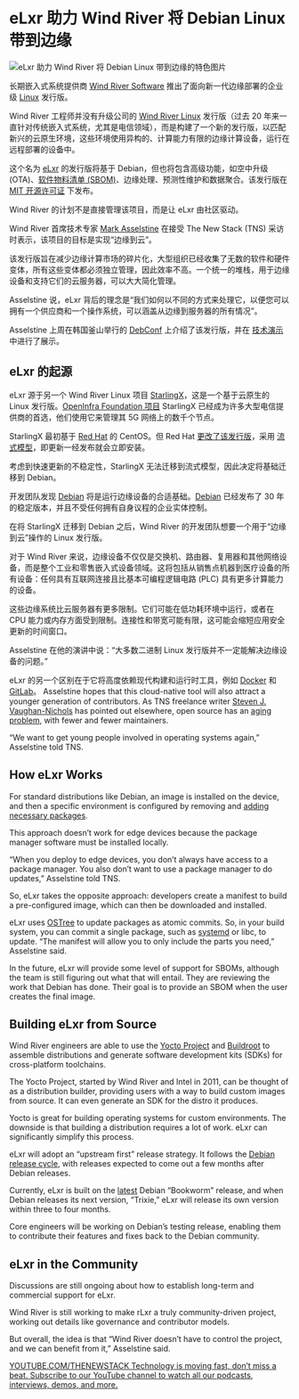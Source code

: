 # eLxr 助力 Wind River 将 Debian Linux 带到边缘

![eLxr 助力 Wind River 将 Debian Linux 带到边缘的特色图片](https://cdn.thenewstack.io/media/2024/08/ce349d59-elxr-1024x683.png)

长期嵌入式系统提供商 [Wind River Software](https://www.windriver.com/) 推出了面向新一代边缘部署的企业级 [Linux](https://roadmap.sh/linux) 发行版。

Wind River 工程师并没有升级公司的 [Wind River Linux](https://www.windriver.com/products/linux) 发行版（过去 20 年来一直针对传统嵌入式系统，尤其是电信领域），而是构建了一个新的发行版，以匹配新兴的云原生环境，这些环境使用异构的、计算能力有限的边缘计算设备，运行在远程部署的设备中。

这个名为 [eLxr](https://usw2.nyl.as/t1/283/3jyu8ygrh1j1sc37a8yofh1kn/10/8f56c2943b0cc46647a279257325aa02b409f6516a42a5cecce8a2c7d370b665) 的发行版将基于 Debian，但也将包含高级功能，如空中升级 (OTA)、[软件物料清单 (SBOM)](https://thenewstack.io/a-good-sbom-is-hard-to-find/)、边缘处理、预测性维护和数据聚合。该发行版在 [MIT 开源许可证](https://thenewstack.io/how-do-open-source-licenses-work-the-ultimate-guide/) 下发布。

Wind River 的计划不是直接管理该项目，而是让 eLxr 由社区驱动。

Wind River 首席技术专家 [Mark Asselstine](https://www.linkedin.com/in/mark-asselstine-88b3367/?originalSubdomain=ca) 在接受 The New Stack (TNS) 采访时表示，该项目的目标是实现“边缘到云”。

该发行版旨在减少边缘计算市场的碎片化，大型组织已经收集了无数的软件和硬件变体，所有这些变体都必须独立管理，因此效率不高。一个统一的堆栈，用于边缘设备和支持它们的云服务器，可以大大简化管理。

Asselstine 说，eLxr 背后的理念是“我们如何以不同的方式来处理它，以便您可以拥有一个供应商和一个操作系统，可以涵盖从边缘到服务器的所有情况”。

Asselstine 上周在韩国釜山举行的 [DebConf](https://usw2.nyl.as/t1/283/3jyu8ygrh1j1sc37a8yofh1kn/11/ac7384b252db4c31af258a49acb502950007a7f08859ded708692c4ca52688b3) 上介绍了该发行版，并在 [技术演示](https://gemmei.ftp.acc.umu.se/pub/debian-meetings/2024/DebConf24/debconf24-337-a-unified-approach-for-intelligent-deployments-at-the-edge.av1.webm) 中进行了展示。

## eLxr 的起源

eLxr 源于另一个 Wind River Linux 项目 [StarlingX](https://www.starlingx.io/)，这是一个基于云原生的 Linux 发行版。[OpenInfra Foundation 项目](https://www.openstack.org/) StarlingX 已经成为许多大型电信提供商的首选，他们使用它来管理其 5G 网络上的数千个节点。

StarlingX 最初基于 [Red Hat](https://www.openshift.com/try?utm_content=inline+mention) 的 CentOS。但 Red Hat [更改了该发行版](https://thenewstack.io/red-hat-deprecates-linux-centos-in-favor-of-a-streaming-edition/)，采用 [流式模型](https://thenewstack.io/havent-migrated-off-centos-yet-you-have-until-june-30/)，即更新一经发布就会立即安装。

考虑到快速更新的不稳定性，StarlingX 无法迁移到流式模型，因此决定将基础迁移到 Debian。

开发团队发现 [Debian](https://thenewstack.io/build-a-debian-deb-file-from-your-projects-source/) 将是运行边缘设备的合适基础。[Debian](https://www.debian.org/) 已经发布了 30 年的稳定版本，并且不受任何拥有自身议程的企业实体控制。

在将 StarlingX 迁移到 Debian 之后，Wind River 的开发团队想要一个用于“边缘到云”操作的 Linux 发行版。

对于 Wind River 来说，边缘设备不仅仅是交换机、路由器、复用器和其他网络设备，而是整个工业和零售嵌入式设备领域。这将包括从销售点机器到医疗设备的所有设备：任何具有互联网连接且比基本可编程逻辑电路 (PLC) 具有更多计算能力的设备。

这些边缘系统比云服务器有更多限制。它们可能在低功耗环境中运行，或者在 CPU 能力或内存方面受到限制。连接性和带宽可能有限，这可能会缩短应用安全更新的时间窗口。

Asselstine 在他的演讲中说：“大多数二进制 Linux 发行版并不一定能解决边缘设备的问题。”

eLxr 的另一个区别在于它将高度依赖现代构建和运行时工具，例如 [Docker](https://www.docker.com/?utm_content=inline+mention) 和 [GitLab](https://about.gitlab.com/?utm_content=inline+mention)。
Asselstine hopes that this cloud-native tool will also attract a younger generation of contributors. As TNS freelance writer [Steven J. Vaughan-Nichols](https://thenewstack.io/author/sjvn/) has pointed out elsewhere, open source has an [aging problem](https://www.theregister.com/2024/07/15/opinion_open_source_attract_devs/), with fewer and fewer maintainers.

“We want to get young people involved in operating systems again,” Asselstine told TNS.

## How eLxr Works

For standard distributions like Debian, an image is installed on the device, and then a specific environment is configured by removing and [adding necessary packages](https://thenewstack.io/debian-retools-apt-for-superior-dependency-management/).

This approach doesn’t work for edge devices because the package manager software must be installed locally.

“When you deploy to edge devices, you don’t always have access to a package manager. You also don’t want to use a package manager to do updates,” Asselstine told TNS.

So, eLxr takes the opposite approach: developers create a manifest to build a pre-configured image, which can then be downloaded and installed.

eLxr uses [OSTree](https://ostreedev.github.io/ostree/introduction/) to update packages as atomic commits. So, in your build system, you can commit a single package, such as [systemd](https://thenewstack.io/unix-greatest-inspiration-behind-systemd/) or libc, to update. “The manifest will allow you to only include the parts you need,” Asselstine said.

In the future, eLxr will provide some level of support for SBOMs, although the team is still figuring out what that will entail. They are reviewing the work that Debian has done. Their goal is to provide an SBOM when the user creates the final image.

## Building eLxr from Source

Wind River engineers are able to use the [Yocto Project](https://usw2.nyl.as/t1/283/3jyu8ygrh1j1sc37a8yofh1kn/8/b7800902d2d7cdb166fb16abd424cc1950c8c5d7d00a8aadd005ff1147f282dc) and [Buildroot](https://usw2.nyl.as/t1/283/3jyu8ygrh1j1sc37a8yofh1kn/9/3616e3de5686889026350160d6c05e8d79ffc15d2c8bba9a9fbda0df7add778f) to assemble distributions and generate software development kits (SDKs) for cross-platform toolchains.

The Yocto Project, started by Wind River and Intel in 2011, can be thought of as a distribution builder, providing users with a way to build custom images from source. It can even generate an SDK for the distro it produces.

Yocto is great for building operating systems for custom environments. The downside is that building a distribution requires a lot of work. eLxr can significantly simplify this process.

eLxr will adopt an “upstream first” release strategy. It follows the [Debian release cycle](https://wiki.debian.org/DebianReleases), with releases expected to come out a few months after Debian releases.

Currently, eLxr is built on the [latest](https://wiki.debian.org/DebianReleases) Debian “Bookworm” release, and when Debian releases its next version, “Trixie,” eLxr will release its own version within three to four months.

Core engineers will be working on Debian’s testing release, enabling them to contribute their features and fixes back to the Debian community.

## eLxr in the Community

Discussions are still ongoing about how to establish long-term and commercial support for eLxr.

Wind River is still working to make rLxr a truly community-driven project, working out details like governance and contributor models.

But overall, the idea is that “Wind River doesn’t have to control the project, and we can benefit from it,” Asselstine said.

[
YOUTUBE.COM/THENEWSTACK
Technology is moving fast, don’t miss a beat. Subscribe to our YouTube
channel to watch all our podcasts, interviews, demos, and more.
](https://youtube.com/thenewstack?sub_confirmation=1)